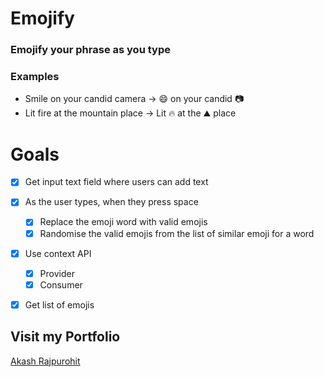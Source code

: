 # Emojify
### Emojify your phrase as you type

### Examples
* Smile on your candid camera -> 😄 on your candid 📷
* Lit fire at the mountain place -> Lit 🔥 at the ⛰️ place


# Goals
* [x] Get input text field where users can add text
* [x] As the user types, when they press space
  * [x] Replace the emoji word with valid emojis
  * [x] Randomise the valid emojis from the list of similar emoji for a word
* [x] Use context API
  * [x] Provider
  * [x] Consumer
* [x] Get list of emojis
  

## Visit my Portfolio
[Akash Rajpurohit](https://akashrajpurohit.cf)
